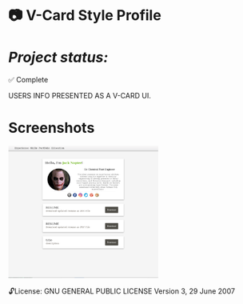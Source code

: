 
:camera: V-Card Style Profile
==============
***Project status:***
==============
:white_check_mark: Complete 
<!-- - [ ] Pending       :hourglass:
<!-- - [ ] Incomplete     :x: -->

USERS INFO PRESENTED AS A V-CARD UI.

Screenshots
===========

<img src="https://github.com/moseleygj/WebPages/blob/master/VcardStyleDesignSimple/Screenshot%20from%202017-09-11%2022-31-27.png" alt="screenshot2" width="300px"/>


 :unlock:License:
GNU GENERAL PUBLIC LICENSE Version 3, 29 June 2007

